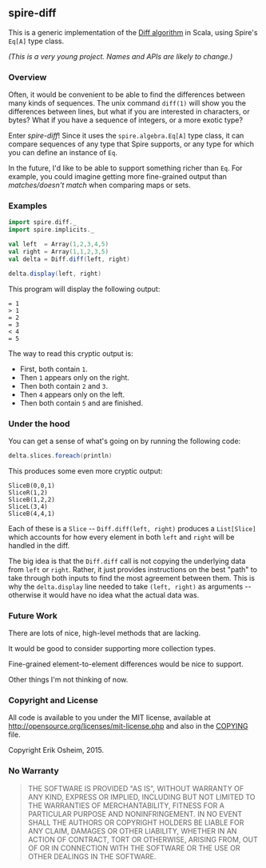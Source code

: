 ## spire-diff

This is a generic implementation of the
[Diff algorithm](http://en.wikipedia.org/wiki/Longest_common_subsequence_problem)
in Scala, using Spire's `Eq[A]` type class.

*(This is a very young project. Names and APIs are likely to change.)*

### Overview

Often, it would be convenient to be able to find the differences
between many kinds of sequences. The unix command `diff(1)` will show
you the differences between lines, but what if you are interested in
characters, or bytes? What if you have a sequence of integers, or a
more exotic type?

Enter *spire-diff*! Since it uses the `spire.algebra.Eq[A]` type
class, it can compare sequences of any type that Spire supports, or
any type for which you can define an instance of `Eq`.

In the future, I'd like to be able to support something richer than
`Eq`. For example, you could imagine getting more fine-grained output
than *matches/doesn't match* when comparing maps or sets.

### Examples

```scala
import spire.diff._
import spire.implicits._

val left  = Array(1,2,3,4,5)
val right = Array(1,1,2,3,5)
val delta = Diff.diff(left, right)

delta.display(left, right)
```

This program will display the following output:

```
= 1
> 1
= 2
= 3
< 4
= 5
```

The way to read this cryptic output is:

 * First, both contain `1`.
 * Then `1` appears only on the right.
 * Then both contain `2` and `3`.
 * Then `4` appears only on the left.
 * Then both contain `5` and are finished.

### Under the hood

You can get a sense of what's going on by running the following code:

```scala
delta.slices.foreach(println)
```

This produces some even more cryptic output:

```
SliceB(0,0,1)
SliceR(1,2)
SliceB(1,2,2)
SliceL(3,4)
SliceB(4,4,1)
```

Each of these is a `Slice` -- `Diff.diff(left, right)` produces a
`List[Slice]` which accounts for how every element in both `left` and
`right` will be handled in the diff.

The big idea is that the `Diff.diff` call is not copying the
underlying data from `left` or `right`. Rather, it just provides
instructions on the best "path" to take through both inputs to find
the most agreement between them. This is why the `delta.display` line
needed to take `(left, right)` as arguments -- otherwise it would have
no idea what the actual data was.

### Future Work

There are lots of nice, high-level methods that are lacking.

It would be good to consider supporting more collection types.

Fine-grained element-to-element differences would be nice to support.

Other things I'm not thinking of now.

### Copyright and License

All code is available to you under the MIT license, available at
http://opensource.org/licenses/mit-license.php and also in the
[COPYING](COPYING) file.

Copyright Erik Osheim, 2015.

### No Warranty

> THE SOFTWARE IS PROVIDED "AS IS", WITHOUT WARRANTY OF ANY KIND,
> EXPRESS OR IMPLIED, INCLUDING BUT NOT LIMITED TO THE WARRANTIES OF
> MERCHANTABILITY, FITNESS FOR A PARTICULAR PURPOSE AND
> NONINFRINGEMENT. IN NO EVENT SHALL THE AUTHORS OR COPYRIGHT HOLDERS
> BE LIABLE FOR ANY CLAIM, DAMAGES OR OTHER LIABILITY, WHETHER IN AN
> ACTION OF CONTRACT, TORT OR OTHERWISE, ARISING FROM, OUT OF OR IN
> CONNECTION WITH THE SOFTWARE OR THE USE OR OTHER DEALINGS IN THE
> SOFTWARE.
